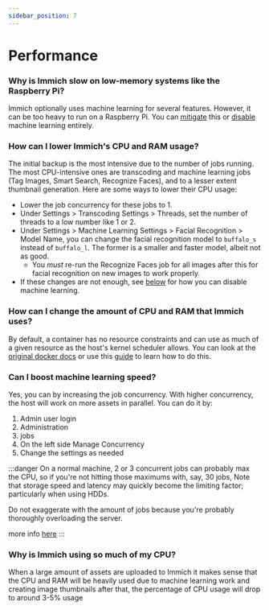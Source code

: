 ```yaml
---
sidebar_position: 7
---
```


# Performance

### Why is Immich slow on low-memory systems like the Raspberry Pi?

Immich optionally uses machine learning for several features. However, it can be too heavy to run on a Raspberry Pi. You can [mitigate](/docs/FAQ/Performance-FAQ#how-can-i-lower-immichs-cpu-usage) this or [disable](/docs/FAQ/Machine-Learning-FAQ#how-can-i-disable-machine-learning) machine learning entirely.

### How can I lower Immich's CPU and RAM usage?

The initial backup is the most intensive due to the number of jobs running. The most CPU-intensive ones are transcoding and machine learning jobs (Tag Images, Smart Search, Recognize Faces), and to a lesser extent thumbnail generation. Here are some ways to lower their CPU usage:

- Lower the job concurrency for these jobs to 1.
- Under Settings > Transcoding Settings > Threads, set the number of threads to a low number like 1 or 2.
- Under Settings > Machine Learning Settings > Facial Recognition > Model Name, you can change the facial recognition model to `buffalo_s` instead of `buffalo_l`. The former is a smaller and faster model, albeit not as good.
  - You _must_ re-run the Recognize Faces job for all images after this for facial recognition on new images to work properly.
- If these changes are not enough, see [below](/docs/FAQ/Machine-Learning-FAQ#how-can-i-disable-machine-learning) for how you can disable machine learning.

### How can I change the amount of CPU and RAM that Immich uses?
By default, a container has no resource constraints and can use as much of a given resource as the host's kernel scheduler allows.
You can look at the [original docker docs](https://docs.docker.com/config/containers/resource_constraints/) or use this [guide](https://www.baeldung.com/ops/docker-memory-limit) to learn how to do this.

### Can I boost machine learning speed?
Yes, you can by increasing the job concurrency. With higher concurrency, the host will work on more assets in parallel.
You can do it by:
1. Admin user login
2. Administration
3. jobs
4. On the left side Manage Concurrency
5. Change the settings as needed

:::danger
On a normal machine, 2 or 3 concurrent jobs can probably max the CPU, so if you're not hitting those maximums with, say, 30 jobs,
Note that storage speed and latency may quickly become the limiting factor; particularly when using HDDs.

Do not exaggerate with the amount of jobs because you're probably thoroughly overloading the server.

more info [here](https://discord.com/channels/979116623879368755/994044917355663450/1174711719994605708)
:::

### Why is Immich using so much of my CPU?
When a large amount of assets are uploaded to Immich it makes sense that the CPU and RAM will be heavily used due to machine learning work and creating image thumbnails after that, the percentage of CPU usage will drop to around 3-5% usage
